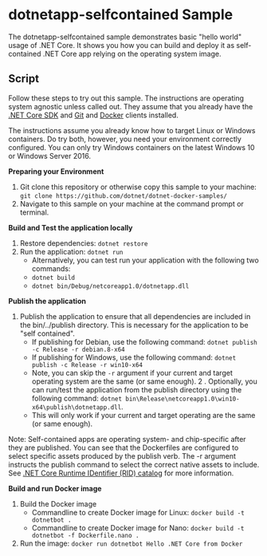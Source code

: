 dotnetapp-selfcontained Sample
==============================

The dotnetapp-selfcontained sample demonstrates basic "hello world" usage of .NET Core. It shows you how you can build and deploy it as self-contained .NET Core app relying on the operating system image.

Script
------

Follow these steps to try out this sample. The instructions are operating system agnostic unless called out. They assume that you already have the [.NET Core SDK](https://dot.net/core) and [Git](https://git-scm.com/downloads) and [Docker](https://www.docker.com/products/docker) clients installed.

The instructions assume you already know how to target Linux or Windows containers. Do try both, however, you need your environment correctly configured. You can only try Windows containers on the latest Windows 10 or Windows Server 2016.

**Preparing your Environment**

1. Git clone this repository or otherwise copy this sample to your machine: `git clone https://github.com/dotnet/dotnet-docker-samples/`
2. Navigate to this sample on your machine at the command prompt or terminal.

**Build and Test the application locally**

1. Restore dependencies: `dotnet restore`
2. Run the application: `dotnet run`
   - Alternatively, you can test run your application with the following two commands:
   - `dotnet build`
   - `dotnet bin/Debug/netcoreapp1.0/dotnetapp.dll`

**Publish the application**

1. Publish the application to ensure that all dependencies are included in the bin/../publish directory. This is necessary for the application to be "self contained".
   - If publishing for Debian, use the following command: `dotnet publish -c Release -r debian.8-x64`
   - If publishing for Windows, use the following command: `dotnet publish -c Release -r win10-x64`
   - Note, you can skip the `-r` argument if your current and target operating system are the same (or same enough).
2 . Optionally, you can run/test the application from the publish directory using the following command: `dotnet bin\Release\netcoreapp1.0\win10-x64\publish\dotnetapp.dll`. 
   - This will only work if your current and target operating are the same (or same enough).

Note: Self-contained apps are operating system- and chip-specific after they are published. You can see that the Dockerfiles are configured to select specific assets produced by the publish verb. The -r argument instructs the publish command to select the correct native assets to include. See [.NET Core Runtime IDentifier (RID) catalog](https://docs.microsoft.com/dotnet/articles/core/rid-catalog) for more information.

**Build and run Docker image**

1. Build the Docker image
   - Commandline to create Docker image for Linux: `docker build -t dotnetbot .`
   - Commandline to create Docker image for Nano: `docker build -t dotnetbot -f Dockerfile.nano .`
2. Run the image: `docker run dotnetbot Hello .NET Core from Docker`
